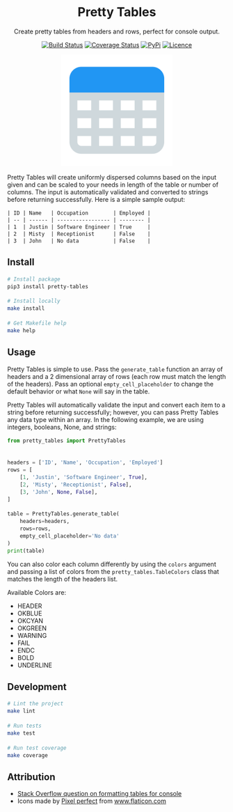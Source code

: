 <div align="center">

# Pretty Tables

Create pretty tables from headers and rows, perfect for console output.

[![Build Status](https://github.com/Justintime50/pretty-tables/workflows/build/badge.svg)](https://github.com/Justintime50/pretty-tables/actions)
[![Coverage Status](https://coveralls.io/repos/github/Justintime50/pretty-tables/badge.svg?branch=main)](https://coveralls.io/github/Justintime50/pretty-tables?branch=main)
[![PyPi](https://img.shields.io/pypi/v/pretty-tables)](https://pypi.org/project/pretty-tables/)
[![Licence](https://img.shields.io/github/license/justintime50/pretty-tables)](LICENSE)

<img src="assets/showcase.png" alt="Showcase">

</div>

Pretty Tables will create uniformly dispersed columns based on the input given and can be scaled to your needs in length of the table or number of columns. The input is automatically validated and converted to strings before returning successfully. Here is a simple sample output:

```
| ID | Name   | Occupation        | Employed |
| -- | ------ | ----------------- | -------- |
| 1  | Justin | Software Engineer | True     |
| 2  | Misty  | Receptionist      | False    |
| 3  | John   | No data           | False    |
```

## Install

```bash
# Install package
pip3 install pretty-tables

# Install locally
make install

# Get Makefile help
make help
```

## Usage

Pretty Tables is simple to use. Pass the `generate_table` function an array of headers and a 2 dimensional array of rows (each row must match the length of the headers). Pass an optional `empty_cell_placeholder` to change the default behavior or what `None` will say in the table.

Pretty Tables will automatically validate the input and convert each item to a string before returning successfully; however, you can pass Pretty Tables any data type within an array. In the following example, we are using integers, booleans, None, and strings:

```python
from pretty_tables import PrettyTables


headers = ['ID', 'Name', 'Occupation', 'Employed']
rows = [
    [1, 'Justin', 'Software Engineer', True],
    [2, 'Misty', 'Receptionist', False],
    [3, 'John', None, False],
]

table = PrettyTables.generate_table(
    headers=headers, 
    rows=rows, 
    empty_cell_placeholder='No data'
)
print(table)
```

You can also color each column differently by using the `colors` argument and passing a list of colors from the `pretty_tables.TableColors` class that matches the length of the headers list.


Available Colors are:

- HEADER
- OKBLUE
- OKCYAN
- OKGREEN
- WARNING
- FAIL
- ENDC
- BOLD
- UNDERLINE

## Development

```bash
# Lint the project
make lint

# Run tests
make test

# Run test coverage
make coverage
```

## Attribution

- [Stack Overflow question on formatting tables for console](https://stackoverflow.com/a/8356620/865091)
- Icons made by <a href="https://www.flaticon.com/authors/pixel-perfect" title="Pixel perfect">Pixel perfect</a> from <a href="https://www.flaticon.com/" title="Flaticon">www.flaticon.com</a>
